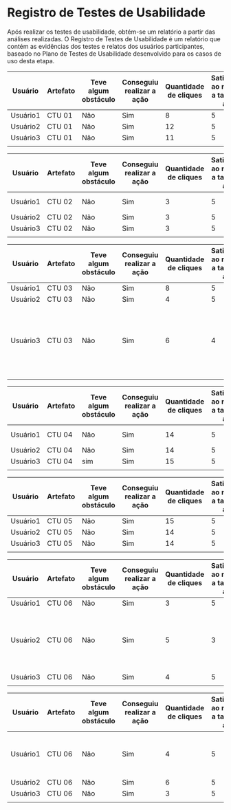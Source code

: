 # Registro de Testes de Usabilidade

Após realizar os testes de usabilidade, obtém-se um relatório a partir das análises realizadas. O Registro de Testes de Usabilidade é um relatório que contém as evidências dos testes e relatos dos usuários participantes, baseado no Plano de Testes de Usabilidade desenvolvido para os casos de uso desta etapa.

| Usuário | Artefato | Teve algum obstáculo | Conseguiu realizar a ação | Quantidade de cliques | Satisfação ao realizar a tarefa (0 a 5) | observação |
| ------- | -------- | -------------------- | ------------------------- | --------------------- | --------------------------------------- | ---------- |
| Usuário1  | CTU 01   | Não                  | Sim                       | 8                     | 5                                       | --         |
| Usuário2 | CTU 01   | Não                  | Sim                       | 12                    | 5                                       | --         |
| Usuário3 | CTU 01   | Não                  | Sim                       | 11                    | 5                                       | --         |
|         |          |                      |                           |                       |                                         |            |

| Usuário | Artefato | Teve algum obstáculo | Conseguiu realizar a ação | Quantidade de cliques | Satisfação ao realizar a tarefa (0 a 5) | observação      |
| ------- | -------- | -------------------- | ------------------------- | --------------------- | --------------------------------------- | --------------- |
| Usuário1 | CTU 02   | Não                  | Sim                       | 3                     | 5                                       | Prático e fácil |
| Usuário2 | CTU 02   | Não                  | Sim                       | 3                     | 5                                       | --              |
| Usuário3 | CTU 02   | Não                  | Sim                       | 3                     | 5                                       | --              |
|         |          |                      |                           |                       |                                         |                 |



| Usuário | Artefato | Teve algum obstáculo | Conseguiu realizar a ação | Quantidade de cliques | Satisfação ao realizar a tarefa (0 a 5) | observação                                                   |
| ------- | -------- | -------------------- | ------------------------- | --------------------- | --------------------------------------- | ------------------------------------------------------------ |
| Usuário1 | CTU 03   | Não                  | Sim                       | 8                     | 5                                       | --                                                           |
| Usuário2 | CTU 03   | Não                  | Sim                       | 4                     | 5                                       | --                                                           |
| Usuário3 | CTU 03   | Não                  | Sim                       | 6                     | 4                                       | Consegui atualizar somente a senha os demais campos não são atualizados |
|         |          |                      |                           |                       |                                         |                                                              |



| Usuário | Artefato | Teve algum obstáculo | Conseguiu realizar a ação | Quantidade de cliques | Satisfação ao realizar a tarefa (0 a 5) | observação               |
| ------- | -------- | -------------------- | ------------------------- | --------------------- | --------------------------------------- | ------------------------ |
| Usuário1  | CTU 04   | Não                  | Sim                       | 14                    | 5                                       | Rápido, fácil e prático. |
| Usuário2 | CTU 04   | Não                  | Sim                       | 14                    | 5                                       | --                       |
| Usuário3 | CTU 04   | sim                  | Sim                       | 15                    | 5                                       | --                       |
|         |          |                      |                           |                       |                                         |                          |





| Usuário | Artefato | Teve algum obstáculo | Conseguiu realizar a ação | Quantidade de cliques | Satisfação ao realizar a tarefa (0 a 5) | observação |
| ------- | -------- | -------------------- | ------------------------- | --------------------- | --------------------------------------- | ---------- |
| Usuário1  | CTU 05   | Não                  | Sim                       | 15                    | 5                                       | --         |
| Usuário2 | CTU 05   | Não                  | Sim                       | 14                    | 5                                       | --         |
| Usuário3 | CTU 05   | Não                  | Sim                       | 14                    | 5                                       | --         |
|         |          |                      |                           |                       |                                         |            |





| Usuário | Artefato | Teve algum obstáculo | Conseguiu realizar a ação | Quantidade de cliques | Satisfação ao realizar a tarefa (0 a 5) | observação                                                   |
| ------- | -------- | -------------------- | ------------------------- | --------------------- | --------------------------------------- | ------------------------------------------------------------ |
| Usuário1 | CTU 06   | Não                  | Sim                       | 3                     | 5                                       | --                                                           |
| Usuário2 | CTU 06   | Não                  | Sim                       | 5                     | 3                                       | Tive dificuldade de perceber que o ícone confirma a exclusão do cadastro |
| Usuário3 | CTU 06   | Não                  | Sim                       | 4                     | 5                                       | --                                                           |
|         |          |                      |                           |                       |                                         |                                                              |





| Usuário | Artefato | Teve algum obstáculo | Conseguiu realizar a ação | Quantidade de cliques | Satisfação ao realizar a tarefa (0 a 5) | observação                                       |
| ------- | -------- | -------------------- | ------------------------- | --------------------- | --------------------------------------- | ------------------------------------------------ |
| Usuário1  | CTU 06   | Não                  | Sim                       | 4                     | 5                                       | Achei fácil a utilização, bem simples e prático. |
| Usuário2 | CTU 06   | Não                  | Sim                       | 6                     | 5                                       | --                                               |
| Usuário3 | CTU 06   | Não                  | Sim                       | 3                     | 5                                       | --                                               |
|         |          |                      |                           |                       |                                         |                                                  |
